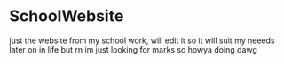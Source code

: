 # SchoolWebsite
just the website from my school work, will edit it so it will suit my neeeds later on in life but rn im just looking for marks so howya doing dawg
